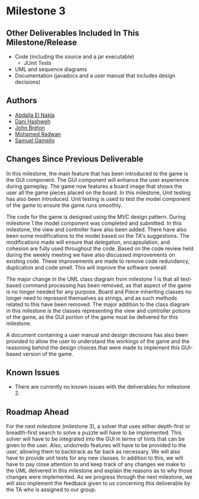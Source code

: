 # Milestone 3

## Other Deliverables Included In This Milestone/Release

- Code (including the source and a jar executable)
  - JUnit Tests
- UML and sequence diagrams
- Documentation (javadocs and a user manual that includes design decisions)

## Authors

- [Abdalla El Nakla](mailto:abdallaelnakla@cmail.carleton.ca)
- [Dani Hashweh](mailto:danihashweh@cmail.carleton.ca)
- [John Breton](mailto:johnbreton@cmail.carleton.ca)
- [Mohamed Radwan](mailto:mohamedradwan@cmail.carleton.ca)
- [Samuel Gamelin](mailto:samuelgamelin@cmail.carleton.ca)

## Changes Since Previous Deliverable

In this milestone, the main feature that has been introduced to the game is the GUI component. The GUI component will enhance the user experience during gameplay. The game now features a board image that shows the user all the game pieces placed on the board. In this milestone, Unit testing has also been introduced. Unit testing is used to test the model component of the game to ensure the game runs smoothly.

The code for the game is designed using the MVC design pattern. During milestone 1 the model component was completed and submitted. In this milestone, the view and controller have also been added. There have also been some modifications to the model based on the TA's suggestions. The modifications made will ensure that delegation, encapsulation, and cohesion are fully used throughout the code. Based on the code review held during the weekly meeting we have also discussed improvements on existing code. These improvements are made to remove code redundancy, duplication and code smell. This will improve the software overall.

The major change in the UML class diagram from milestone 1 is that all text-based command processing has been removed, as that aspect of the game is no longer needed for
any purpose. Board and Piece-inheriting classes no longer need to represent themselves as strings, and as such methods related to this have been removed. The major addition to the class diagram in this milestone is the classes representing the view and controller potions of the game, as the GUI portion of the game must be delivered
for this milestone.

A document containing a user manual and design decisions has also been provided to allow the user
to understand the workings of the game and the reasoning behind the design choices that were made
to implement this GUI-based version of the game.

## Known Issues

- There are currently no known issues with the deliverables for milestone 2.

## Roadmap Ahead

For the next milestone (milestone 3), a solver that uses either
depth-first or breadth-first search to solve a puzzle will have to be implemented. This solver will have
to be integrated into the GUI in terms of hints that can be given to the user. Also, undo/redo features
will have to be provided to the user, allowing them to backtrack as far back as necessary. We will also
have to provide unit tests for any new classes. In addition to this, we will have to pay close attention
to and keep track of any changes we make to the UML delivered in this milestone and explain the reasons
as to why those changes were implemented. As we progress through the next milestone, we will also implement
the feedback given to us concerning this deliverable by the TA who is assigned to our group.
